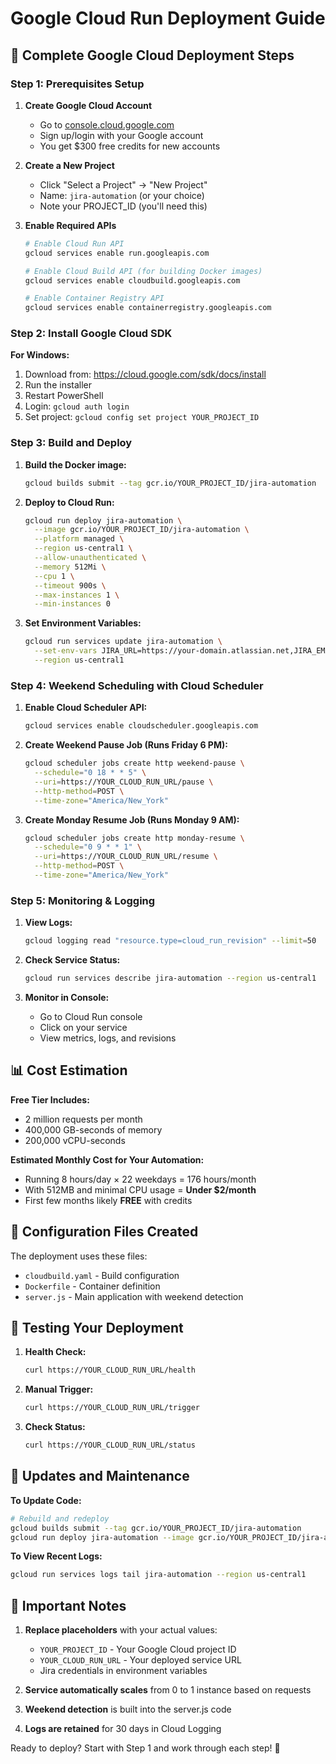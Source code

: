 # Google Cloud Run Deployment Guide

## 🚀 Complete Google Cloud Deployment Steps

### Step 1: Prerequisites Setup

1. **Create Google Cloud Account**
   - Go to [console.cloud.google.com](https://console.cloud.google.com)
   - Sign up/login with your Google account
   - You get $300 free credits for new accounts

2. **Create a New Project**
   - Click "Select a Project" → "New Project"
   - Name: `jira-automation` (or your choice)
   - Note your PROJECT_ID (you'll need this)

3. **Enable Required APIs**
   ```bash
   # Enable Cloud Run API
   gcloud services enable run.googleapis.com
   
   # Enable Cloud Build API (for building Docker images)
   gcloud services enable cloudbuild.googleapis.com
   
   # Enable Container Registry API
   gcloud services enable containerregistry.googleapis.com
   ```

### Step 2: Install Google Cloud SDK

**For Windows:**
1. Download from: https://cloud.google.com/sdk/docs/install
2. Run the installer
3. Restart PowerShell
4. Login: `gcloud auth login`
5. Set project: `gcloud config set project YOUR_PROJECT_ID`

### Step 3: Build and Deploy

1. **Build the Docker image:**
   ```bash
   gcloud builds submit --tag gcr.io/YOUR_PROJECT_ID/jira-automation
   ```

2. **Deploy to Cloud Run:**
   ```bash
   gcloud run deploy jira-automation \
     --image gcr.io/YOUR_PROJECT_ID/jira-automation \
     --platform managed \
     --region us-central1 \
     --allow-unauthenticated \
     --memory 512Mi \
     --cpu 1 \
     --timeout 900s \
     --max-instances 1 \
     --min-instances 0
   ```

3. **Set Environment Variables:**
   ```bash
   gcloud run services update jira-automation \
     --set-env-vars JIRA_URL=https://your-domain.atlassian.net,JIRA_EMAIL=your-email@domain.com,JIRA_API_TOKEN=your-api-token,NODE_ENV=production \
     --region us-central1
   ```

### Step 4: Weekend Scheduling with Cloud Scheduler

1. **Enable Cloud Scheduler API:**
   ```bash
   gcloud services enable cloudscheduler.googleapis.com
   ```

2. **Create Weekend Pause Job (Runs Friday 6 PM):**
   ```bash
   gcloud scheduler jobs create http weekend-pause \
     --schedule="0 18 * * 5" \
     --uri=https://YOUR_CLOUD_RUN_URL/pause \
     --http-method=POST \
     --time-zone="America/New_York"
   ```

3. **Create Monday Resume Job (Runs Monday 9 AM):**
   ```bash
   gcloud scheduler jobs create http monday-resume \
     --schedule="0 9 * * 1" \
     --uri=https://YOUR_CLOUD_RUN_URL/resume \
     --http-method=POST \
     --time-zone="America/New_York"
   ```

### Step 5: Monitoring & Logging

1. **View Logs:**
   ```bash
   gcloud logging read "resource.type=cloud_run_revision" --limit=50
   ```

2. **Check Service Status:**
   ```bash
   gcloud run services describe jira-automation --region us-central1
   ```

3. **Monitor in Console:**
   - Go to Cloud Run console
   - Click on your service
   - View metrics, logs, and revisions

## 📊 Cost Estimation

**Free Tier Includes:**
- 2 million requests per month
- 400,000 GB-seconds of memory
- 200,000 vCPU-seconds

**Estimated Monthly Cost for Your Automation:**
- Running 8 hours/day × 22 weekdays = 176 hours/month
- With 512MB and minimal CPU usage = **Under $2/month**
- First few months likely **FREE** with credits

## 🔧 Configuration Files Created

The deployment uses these files:
- `cloudbuild.yaml` - Build configuration
- `Dockerfile` - Container definition  
- `server.js` - Main application with weekend detection

## 🎯 Testing Your Deployment

1. **Health Check:**
   ```bash
   curl https://YOUR_CLOUD_RUN_URL/health
   ```

2. **Manual Trigger:**
   ```bash
   curl https://YOUR_CLOUD_RUN_URL/trigger
   ```

3. **Check Status:**
   ```bash
   curl https://YOUR_CLOUD_RUN_URL/status
   ```

## 🔄 Updates and Maintenance

**To Update Code:**
```bash
# Rebuild and redeploy
gcloud builds submit --tag gcr.io/YOUR_PROJECT_ID/jira-automation
gcloud run deploy jira-automation --image gcr.io/YOUR_PROJECT_ID/jira-automation --region us-central1
```

**To View Recent Logs:**
```bash
gcloud run services logs tail jira-automation --region us-central1
```

## 🚨 Important Notes

1. **Replace placeholders** with your actual values:
   - `YOUR_PROJECT_ID` - Your Google Cloud project ID
   - `YOUR_CLOUD_RUN_URL` - Your deployed service URL
   - Jira credentials in environment variables

2. **Service automatically scales** from 0 to 1 instance based on requests

3. **Weekend detection** is built into the server.js code

4. **Logs are retained** for 30 days in Cloud Logging

Ready to deploy? Start with Step 1 and work through each step! 🚀
